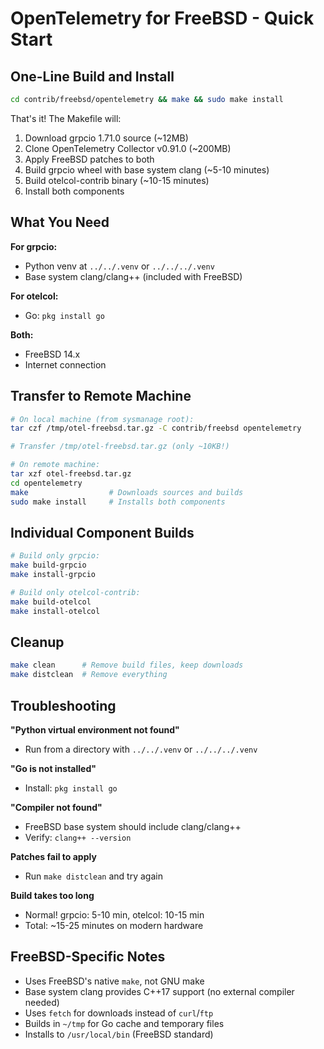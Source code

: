 # OpenTelemetry for FreeBSD - Quick Start

## One-Line Build and Install

```sh
cd contrib/freebsd/opentelemetry && make && sudo make install
```

That's it! The Makefile will:
1. Download grpcio 1.71.0 source (~12MB)
2. Clone OpenTelemetry Collector v0.91.0 (~200MB)
3. Apply FreeBSD patches to both
4. Build grpcio wheel with base system clang (~5-10 minutes)
5. Build otelcol-contrib binary (~10-15 minutes)
6. Install both components

## What You Need

**For grpcio:**
- Python venv at `../../.venv` or `../../../.venv`
- Base system clang/clang++ (included with FreeBSD)

**For otelcol:**
- Go: `pkg install go`

**Both:**
- FreeBSD 14.x
- Internet connection

## Transfer to Remote Machine

```sh
# On local machine (from sysmanage root):
tar czf /tmp/otel-freebsd.tar.gz -C contrib/freebsd opentelemetry

# Transfer /tmp/otel-freebsd.tar.gz (only ~10KB!)

# On remote machine:
tar xzf otel-freebsd.tar.gz
cd opentelemetry
make                  # Downloads sources and builds
sudo make install     # Installs both components
```

## Individual Component Builds

```sh
# Build only grpcio:
make build-grpcio
make install-grpcio

# Build only otelcol-contrib:
make build-otelcol
make install-otelcol
```

## Cleanup

```sh
make clean      # Remove build files, keep downloads
make distclean  # Remove everything
```

## Troubleshooting

**"Python virtual environment not found"**
- Run from a directory with `../../.venv` or `../../../.venv`

**"Go is not installed"**
- Install: `pkg install go`

**"Compiler not found"**
- FreeBSD base system should include clang/clang++
- Verify: `clang++ --version`

**Patches fail to apply**
- Run `make distclean` and try again

**Build takes too long**
- Normal! grpcio: 5-10 min, otelcol: 10-15 min
- Total: ~15-25 minutes on modern hardware

## FreeBSD-Specific Notes

- Uses FreeBSD's native `make`, not GNU make
- Base system clang provides C++17 support (no external compiler needed)
- Uses `fetch` for downloads instead of `curl`/`ftp`
- Builds in `~/tmp` for Go cache and temporary files
- Installs to `/usr/local/bin` (FreeBSD standard)